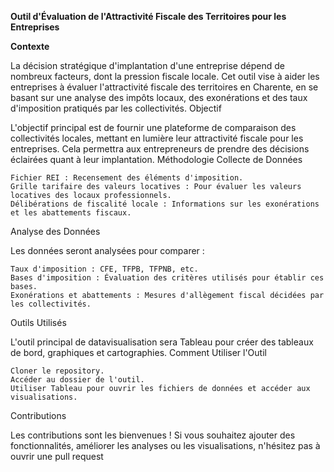 **Outil d'Évaluation de l'Attractivité Fiscale des Territoires pour les Entreprises**


**Contexte**

La décision stratégique d'implantation d'une entreprise dépend de nombreux facteurs, dont la pression fiscale locale. Cet outil vise à aider les entreprises à évaluer l'attractivité fiscale des territoires en Charente, en se basant sur une analyse des impôts locaux, des exonérations et des taux d'imposition pratiqués par les collectivités.
Objectif

L'objectif principal est de fournir une plateforme de comparaison des collectivités locales, mettant en lumière leur attractivité fiscale pour les entreprises. Cela permettra aux entrepreneurs de prendre des décisions éclairées quant à leur implantation.
Méthodologie
Collecte de Données

    Fichier REI : Recensement des éléments d'imposition.
    Grille tarifaire des valeurs locatives : Pour évaluer les valeurs locatives des locaux professionnels.
    Délibérations de fiscalité locale : Informations sur les exonérations et les abattements fiscaux.

Analyse des Données

Les données seront analysées pour comparer :

    Taux d'imposition : CFE, TFPB, TFPNB, etc.
    Bases d'imposition : Évaluation des critères utilisés pour établir ces bases.
    Exonérations et abattements : Mesures d'allègement fiscal décidées par les collectivités.

Outils Utilisés

L'outil principal de datavisualisation sera Tableau pour créer des tableaux de bord, graphiques et cartographies.
Comment Utiliser l'Outil

    Cloner le repository.
    Accéder au dossier de l'outil.
    Utiliser Tableau pour ouvrir les fichiers de données et accéder aux visualisations.

Contributions

Les contributions sont les bienvenues ! Si vous souhaitez ajouter des fonctionnalités, améliorer les analyses ou les visualisations, n'hésitez pas à ouvrir une pull request
